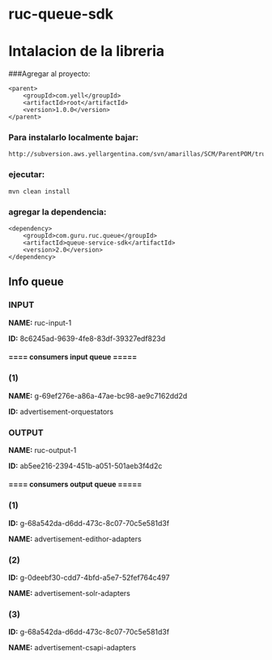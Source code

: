 # ruc-queue-sdk


# Intalacion de la libreria

###Agregar al proyecto:

	<parent>
		<groupId>com.yell</groupId>
		<artifactId>root</artifactId>
		<version>1.0.0</version>
	</parent>
	
### Para instalarlo localmente bajar: 

	http://subversion.aws.yellargentina.com/svn/amarillas/SCM/ParentPOM/trun/root/pom.xml

### ejecutar: 

	mvn clean install
	
### agregar la dependencia:
	
	<dependency>
		<groupId>com.guru.ruc.queue</groupId>
		<artifactId>queue-service-sdk</artifactId>
		<version>2.0</version>
	</dependency>

## Info queue

### INPUT
	
**NAME:** ruc-input-1

**ID:** 8c6245ad-9639-4fe8-83df-39327edf823d
	
#### ==== consumers input queue =====

### (1)
	
**NAME:** g-69ef276e-a86a-47ae-bc98-ae9c7162dd2d

**ID:** advertisement-orquestators

### OUTPUT

**NAME:** ruc-output-1

**ID:** ab5ee216-2394-451b-a051-501aeb3f4d2c

#### ==== consumers output queue =====

### (1)

**ID:** g-68a542da-d6dd-473c-8c07-70c5e581d3f

**NAME:** advertisement-edithor-adapters
		
### (2)

**ID:** g-0deebf30-cdd7-4bfd-a5e7-52fef764c497

**NAME:** advertisement-solr-adapters
		
### (3)

**ID:** g-68a542da-d6dd-473c-8c07-70c5e581d3f

**NAME:** advertisement-csapi-adapters 

